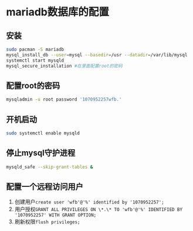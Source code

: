 # mariadb数据库的配置

## 安装

```sh
sudo pacman -S mariadb
mysql_install_db --user=mysql --basedir=/usr --datadir=/var/lib/mysql
systemctl start mysqld
mysql_secure_installation #在里面配置root的密码
```

## 配置root的密码

```sh
mysqladmin -u root password '1070952257wfb.'
```

## 开机启动

```sh
sudo systemctl enable mysqld
```

## 停止mysql守护进程

```sh
mysqld_safe --skip-grant-tables &
```

## 配置一个远程访问用户

1. 创建用户`create user 'wfb'@'%' identified by '1070952257';`
2. 用户授权`GRANT ALL PRIVILEGES ON \*.\* TO 'wfb'@'%' IDENTIFIED BY '1070952257' WITH GRANT OPTION;`
3. 刷新权限`flush privileges;`
